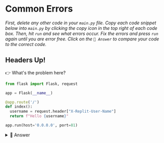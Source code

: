 # Common Errors

*First, delete any other code in your `main.py` file. Copy each code snippet below into `main.py` by clicking the copy icon in the top right of each code box. Then, hit `run` and see what errors occur. Fix the errors and press `run` again until you are error free. Click on the `👀 Answer` to compare your code to the correct code.*

## Headers Up!

👉 What's the problem here?


```python
from flask import Flask, request

app = Flask(__name__)

@app.route('/')
def index():
  username = request.header["X-Replit-User-Name"]
  return f"Hello {username}"

app.run(host='0.0.0.0', port=81)
```

<details> <summary> 👀 Answer </summary>
  
This is a mistake I make **all** the time, it's `headers` not `header`. This will throw an 'Internal Server Error'.

```python
  username = request.headers["X-Replit-User-Name"]
```
</details>

